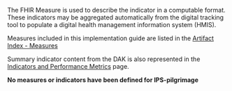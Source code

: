 The FHIR Measure is used to describe the indicator in a computable format. These indicators may be aggregated automatically from the digital tracking tool to populate a digital health management information system (HMIS). 

Measures included in this implementation guide are listed in the [Artifact Index - Measures](artifacts.html#knowledge-artifacts-measure)

 Summary indicator content from the DAK is also represented in the <a href="indicators.html">Indicators and Performance Metrics</a> page. 

**No measures or indicators have been defined for IPS-pilgrimage**





